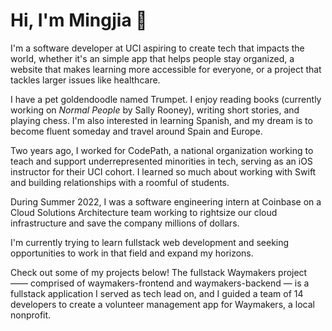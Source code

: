 # Hi, I'm Mingjia 👋

I'm a software developer at UCI aspiring to create tech that impacts the world, whether it's an simple app that helps people stay organized, a website that makes learning more accessible for everyone, or a project that tackles larger issues like healthcare.

I have a pet goldendoodle named Trumpet. I enjoy reading books (currently working on _Normal People_ by Sally Rooney), writing short stories, and playing chess. I'm also interested in learning Spanish, and my dream is to become fluent someday and travel around Spain and Europe.

Two years ago, I worked for CodePath, a national organization working to teach and support underrepresented minorities in tech, serving as an iOS instructor for their UCI cohort. I learned so much about working with Swift and building relationships with a roomful of students.

During Summer 2022, I was a software engineering intern at Coinbase on a Cloud Solutions Architecture team working to rightsize our cloud infrastructure and save the company millions of dollars.

I'm currently trying to learn fullstack web development and seeking opportunities to work in that field and expand my horizons.<br/>

Check out some of my projects below! The fullstack Waymakers project —— comprised of waymakers-frontend and waymakers-backend — is a fullstack application I served as tech lead on, and I guided a team of 14 developers to create a volunteer management app for Waymakers, a local nonprofit.


<!-- spanish reading guitar chess music (taylor swift & classical) rubik's cubes writing journalism -->
